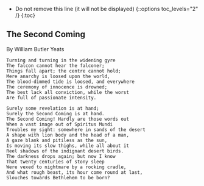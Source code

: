 <style>
/* Adding 'Contents' headline to the TOC */
#markdown-toc::before {
    content: "Contents";
    font-weight: bold;
}


/* Using numbers instead of bullets for listing */
#markdown-toc ul {
    list-style: decimal;
}

#markdown-toc {
    border: 1px solid #aaa;
    padding: 1.5em;
    list-style: decimal;
    display: inline-block;
}
</style>

* Do not remove this line (it will not be displayed)
{::options toc_levels="2" /}
{:toc}

##  The Second Coming

By William Butler Yeats

```
Turning and turning in the widening gyre   
The falcon cannot hear the falconer;
Things fall apart; the centre cannot hold;
Mere anarchy is loosed upon the world,
The blood-dimmed tide is loosed, and everywhere   
The ceremony of innocence is drowned;
The best lack all conviction, while the worst   
Are full of passionate intensity.

Surely some revelation is at hand;
Surely the Second Coming is at hand.   
The Second Coming! Hardly are those words out   
When a vast image out of Spiritus Mundi
Troubles my sight: somewhere in sands of the desert   
A shape with lion body and the head of a man,   
A gaze blank and pitiless as the sun,   
Is moving its slow thighs, while all about it   
Reel shadows of the indignant desert birds.   
The darkness drops again; but now I know   
That twenty centuries of stony sleep
Were vexed to nightmare by a rocking cradle,   
And what rough beast, its hour come round at last,   
Slouches towards Bethlehem to be born?
```